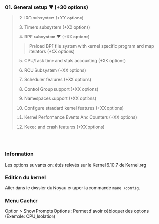 ### 01. General setup ▼ (+30 options)
 > 02. IRQ subsystem (+XX options)
 > 
 > 03. Timers subsystem (+XX options)
 > 
 > 04. BPF subsystem ▼ (+XX options)
 > 
  >> Preload BPF file system with kernel specific program and map iterators (+XX options)
 >
 > 05. CPU/Task time and stats accounting (+XX options)
 >
 > 06. RCU Subsystem (+XX options)
 >
 > 07. Scheduler features (+XX options)
 >
 > 08. Control Group support (+XX options)
 >
 > 09. Namespaces support (+XX options)
 >
 > 10. Configure standard kernel features (+XX options)
 >
 > 11. Kernel Performance Events And Counters (+XX options)
 >
 > 12. Kexec and crash features (+XX options)

<br />

<br />

### Information
Les options suivants ont étés relevés sur le Kernel 6.10.7 de Kernel.org

### Edition du kernel
Aller dans le dossier du Noyau et taper la commande `make xconfig`.


### Menu Cacher
Option > Show Prompts Options : Permet d'avoir débloquer des options (Exemple: CPU_Isolation)

